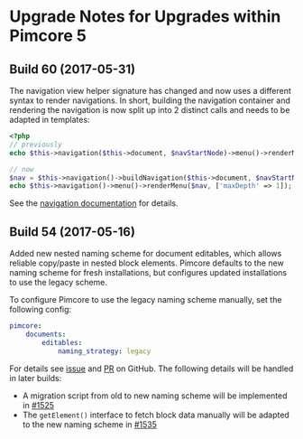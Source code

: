# Upgrade Notes for Upgrades within Pimcore 5

## Build 60 (2017-05-31)

The navigation view helper signature has changed and now uses a different syntax to render navigations. In short,
building the navigation container and rendering the navigation is now split up into 2 distinct calls and needs to be adapted
in templates:

```php
<?php
// previously
echo $this->navigation($this->document, $navStartNode)->menu()->renderMenu(null, ['maxDepth' => 1]);

// now
$nav = $this->navigation()->buildNavigation($this->document, $navStartNode);
echo $this->navigation()->menu()->renderMenu($nav, ['maxDepth' => 1]);
```

See the [navigation documentation](./../../03_Documents/03_Navigation.md) for details.

## Build 54 (2017-05-16)

Added new nested naming scheme for document editables, which allows reliable copy/paste in nested block elements. Pimcore
defaults to the new naming scheme for fresh installations, but configures updated installations to use the legacy scheme.

To configure Pimcore to use the legacy naming scheme manually, set the following config:

```yaml
pimcore:
    documents:
        editables:
            naming_strategy: legacy
```

For details see [issue](https://github.com/pimcore/pimcore/issues/1467) and [PR](https://github.com/pimcore/pimcore/pull/1527)
on GitHub. The following details will be handled in later builds:

* A migration script from old to new naming scheme will be implemented in [#1525](https://github.com/pimcore/pimcore/issues/1525)
* The `getElement()` interface to fetch block data manually will be adapted to the new naming scheme in [#1535](https://github.com/pimcore/pimcore/issues/1535)

